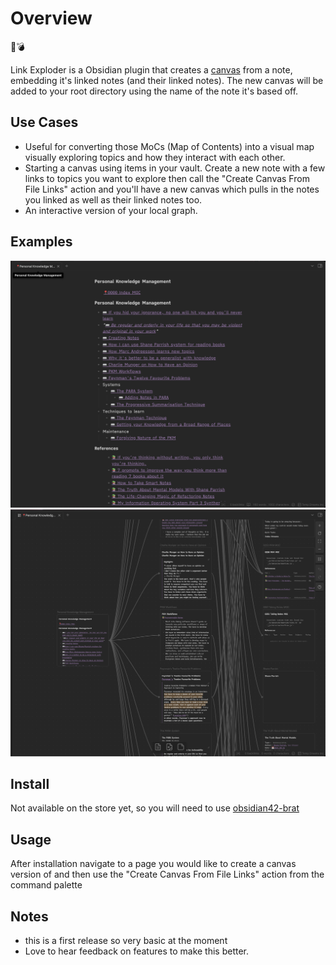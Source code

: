 # Overview

🔗💣

Link Exploder is a Obsidian plugin that creates a [canvas](https://obsidian.md/canvas) from a note, embedding it's linked notes (and their linked notes). The new canvas will be added to your root directory using the name of the note it's based off.

## Use Cases
- Useful for converting those MoCs (Map of Contents) into a visual map visually exploring topics and how they interact with each other.
- Starting a canvas using items in your vault. Create a new note with a few links to topics you want to explore then call the "Create Canvas From File Links" action and you'll have a new canvas which pulls in the notes you linked as well as their linked notes too.
- An interactive version of your local graph.

## Examples

![Example](./images/example-1.png)
![Example](./images/example-2.png)

## Install

Not available on the store yet, so you will need to use [obsidian42-brat](https://github.com/TfTHacker/obsidian42-brat)

## Usage

After installation navigate to a page you would like to create a canvas version of and then use the "Create Canvas From File Links" action from the command palette

## Notes

- this is a first release so very basic at the moment
- Love to hear feedback on features to make this better.
